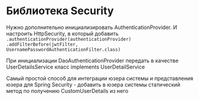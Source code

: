 # Библиотека Security

Нужно дополнительно инициализировать AuthenticationProvider. И настроить HttpSecurity, в который добавить
`  .authenticationProvider(authenticationProvider)
.addFilterBefore(jwtFilter, UsernamePasswordAuthenticationFilter.class)`

При инициализации DaoAuthenticationProvider передать в качестве UserDetailsService класс implements UserDetailService

Самый простой способ для интеграции юзера системы и представления юзера для Spring Security - добавить в юзера системы статический метод по получению CustomUserDetails из него